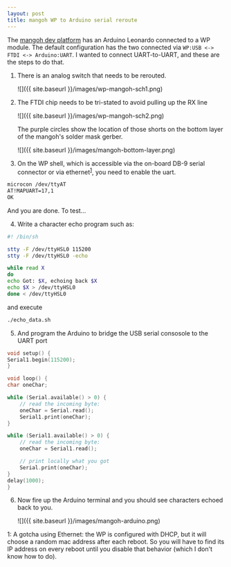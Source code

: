 ```yaml
---
layout: post
title: mangoh WP to Arduino serial reroute
---
```


The [mangoh dev platform](http://mangoh.io) has an Arduino Leonardo connected
to a WP module.  The default configuration has the two connected via
```WP:USB <-> FTDI <-> Arduino:UART```.  I wanted to connect UART-to-UART, and
these are the steps to do that.

1. There is an analog switch that needs to be rerouted.

    ![]({{ site.baseurl }}/images/wp-mangoh-sch1.png)

2. The FTDI chip needs to be tri-stated to avoid pulling up the RX line

    ![]({{ site.baseurl }}/images/wp-mangoh-sch2.png)

    The purple circles show the location of those shorts on the bottom layer of the mangoh's solder mask gerber.

    ![]({{ site.baseurl }}/images/mangoh-bottom-layer.png)

3. On the WP shell, which is accessible via the on-board DB-9 serial connector or via ethernet<sup>[1](#myfootnote1)</sup>, you need to enable the uart.

```bash
microcon /dev/ttyAT
AT!MAPUART=17,1
OK
```
  And you are done.  To test...

4. Write a character echo program such as:

```bash
#! /bin/sh

stty -F /dev/ttyHSL0 115200
stty -F /dev/ttyHSL0 -echo

while read X
do
echo Got: $X, echoing back $X
echo $X > /dev/ttyHSL0
done < /dev/ttyHSL0
```

and execute

```bash
./echo_data.sh
```

5. And program the Arduino to bridge the USB serial consosole to the UART port

```c
void setup() {
Serial1.begin(115200);
}

void loop() {
char oneChar;

while (Serial.available() > 0) {
	// read the incoming byte:
	oneChar = Serial.read();
	Serial1.print(oneChar);
}

while (Serial1.available() > 0) {
	// read the incoming byte:
	oneChar = Serial1.read();

	// print locally what you got
	Serial.print(oneChar);
}
delay(1000);
}
```

6. Now fire up the Arduino terminal and you should see characters echoed back to you.

    ![]({{ site.baseurl }}/images/mangoh-arduino.png)

<a name="myfootnote1">1</a>:  A gotcha using Ethernet: the WP is configured with DHCP, but it will choose a random mac address after each reboot.  So you will have to find its IP address on every reboot until you disable that behavior (which I don't know how to do).
